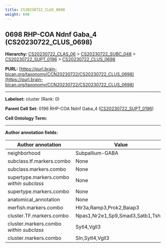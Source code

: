 ```yaml
---
title: CS20230722_CLUS_0698
weight: 698
---
```

## 0698 RHP-COA Ndnf Gaba_4 (CS20230722_CLUS_0698)
<b>Hierarchy: </b>
[CS20230722_CLAS_06](../CS20230722_CLAS_06) >
[CS20230722_SUBC_048](../CS20230722_SUBC_048) >
[CS20230722_SUPT_0196](../CS20230722_SUPT_0196) >
[CS20230722_CLUS_0698](../CS20230722_CLUS_0698)

**PURL:** [https://purl.brain-bican.org/taxonomy/CCN20230722/CS20230722_CLUS_0698](https://purl.brain-bican.org/taxonomy/CCN20230722/CS20230722_CLUS_0698)

---


**Labelset:** cluster (Rank: 0)

**Parent Cell Set:** 0196 RHP-COA Ndnf Gaba_4 ([CS20230722_SUPT_0196](../CS20230722_SUPT_0196))



**Cell Ontology Term:** 

[MARKER GENES.]: #


---

[TRANSFERRED ANNOTATIONS.]: #


[AUTHOR ANNOTATION FIELDS.]: #


**Author annotation fields:**

| Author annotation | Value |
|-------------------|-------|
|neighborhood|Subpallium-GABA|
|subclass.tf.markers.combo|None|
|subclass.markers.combo|None|
|supertype.markers.combo _within subclass_|None|
|supertype.markers.combo|None|
|anatomical_annotation|None|
|merfish.markers.combo|Htr3a,Ramp3,Prok2,Baiap3|
|cluster.TF.markers.combo|Npas1,Nr2e1,Sp9,Smad3,Satb1,Tshz3|
|cluster.markers.combo _within subclass_|Sytl4,Vgll3|
|cluster.markers.combo|Sln,Sytl4,Vgll3|
